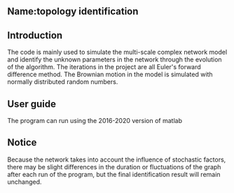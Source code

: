 ## Name:topology identification

## Introduction
The code is mainly used to simulate the multi-scale complex network model and identify the unknown parameters in the 
network through the evolution of the algorithm. 
The iterations in the project are all Euler's forward difference method.
The Brownian motion in the model is simulated with normally distributed random numbers.

## User guide
The program can run using the 2016-2020 version of matlab
## Notice
Because the network takes into account the influence of stochastic factors, 
there may be slight differences in the duration or fluctuations of the graph after each run of the program, 
but the final identification result will remain unchanged.
